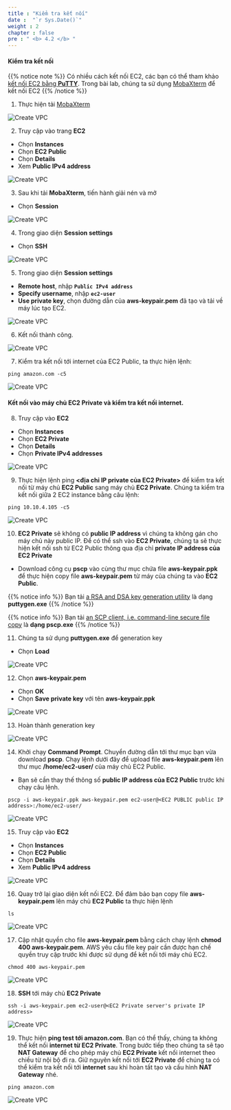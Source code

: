 ```yaml
---
title : "Kiểm tra kết nối"
date :  "`r Sys.Date()`" 
weight : 2 
chapter : false
pre : " <b> 4.2 </b> "
---
```


#### Kiểm tra kết nối

{{% notice note %}}
Có nhiều cách kết nối EC2, các bạn có thể tham khảo [kết nối EC2 bằng **PuTTY**](https://000004.awsstudygroup.com/vi/4-launchlinuxinstance/4.2-connectlinuxinstance/). Trong bài lab, chúng ta sử dụng [MobaXterm](https://mobaxterm.mobatek.net/) để kết nối EC2
{{% /notice %}}

1. Thực hiện tải [MobaXterm](https://mobaxterm.mobatek.net/download.html) 

![Create VPC](/images/4-CreateEc2Server/4.2-ec2connect/00019-ec2connect.png?featherlight=false&width=90pc)

2. Truy cập vào trang **EC2**

- Chọn **Instances**
- Chọn **EC2 Public**
- Chọn **Details**
- Xem **Public IPv4 address**

![Create VPC](/images/4-CreateEc2Server/4.2-ec2connect/0001-ec2connect.png?featherlight=false&width=90pc)

3. Sau khi tải **MobaXterm**, tiến hành giải nén và mở 

- Chọn **Session**

![Create VPC](/images/4-CreateEc2Server/4.2-ec2connect/0002-ec2connect.png?featherlight=false&width=90pc)

4. Trong giao diện **Session settings**

- Chọn **SSH**

![Create VPC](/images/4-CreateEc2Server/4.2-ec2connect/0003-ec2connect.png?featherlight=false&width=90pc)

5. Trong giao diện **Session settings**

- **Remote host**, nhập **```Public IPv4 address```**
- **Specify username**, nhập **```ec2-user```**
- **Use private key**, chọn đường dẫn của **aws-keypair.pem** đã tạo và tải về máy lúc tạo EC2.

![Create VPC](/images/4-CreateEc2Server/4.2-ec2connect/0004-ec2connect.png?featherlight=false&width=90pc)

6. Kết nối thành công.

![Create VPC](/images/4-CreateEc2Server/4.2-ec2connect/0005-ec2connect.png?featherlight=false&width=90pc)

7. Kiểm tra kết nối tới internet của EC2 Public, ta thực hiện lệnh:

```
ping amazon.com -c5
```

![Create VPC](/images/4-CreateEc2Server/4.2-ec2connect/0006-ec2connect.png?featherlight=false&width=90pc)

#### Kết nối vào máy chủ EC2 Private và kiểm tra kết nối internet.
8. Truy cập vào **EC2**

- Chọn **Instances**
- Chọn **EC2 Private**
- Chọn **Details**
- Chọn **Private IPv4 addresses**

![Create VPC](/images/4-CreateEc2Server/4.2-ec2connect/0007-ec2connect.png?featherlight=false&width=90pc)

9. Thực hiện lệnh ping **<địa chỉ IP private của EC2 Private>** để kiểm tra kết nối từ máy chủ **EC2 Public** sang máy chủ **EC2 Private**. Chúng ta kiểm tra kết nối giữa 2 EC2 instance bằng câu lệnh:

```
ping 10.10.4.105 -c5
```

![Create VPC](/images/4-CreateEc2Server/4.2-ec2connect/0008-ec2connect.png?featherlight=false&width=90pc)

10. **EC2 Private** sẽ không có **public IP address** vì chúng ta không gán cho máy chủ này public IP. Để có thể ssh vào **EC2 Private**, chúng ta sẽ thực hiện kết nối ssh từ EC2 Public thông qua địa chỉ **private IP address của EC2 Private**

- Download công cụ **pscp** vào cùng thư mục chứa file **aws-keypair.ppk** để thực hiện copy file **aws-keypair.pem** từ máy của chúng ta vào **EC2 Public**.


{{% notice info %}}
Bạn tải [a RSA and DSA key generation utility](https://the.earth.li/~sgtatham/putty/latest/w64/puttygen.exe) là dạng **puttygen.exe**
{{% /notice %}}

{{% notice info %}}
Bạn tải [an SCP client, i.e. command-line secure file copy](https://the.earth.li/~sgtatham/putty/latest/w64/pscp.exe) là **dạng pscp.exe**
{{% /notice %}}

11. Chúng ta sử dụng **puttygen.exe** để generation key

- Chọn **Load**

![Create VPC](/images/4-CreateEc2Server/4.2-ec2connect/0009-ec2connect.png?featherlight=false&width=90pc)

12. Chọn **aws-keypair.pem**

- Chọn **OK**
- Chọn **Save private key** với tên **aws-keypair.ppk**

![Create VPC](/images/4-CreateEc2Server/4.2-ec2connect/00010-ec2connect.png?featherlight=false&width=90pc)

13. Hoàn thành generation key

![Create VPC](/images/4-CreateEc2Server/4.2-ec2connect/00011-ec2connect.png?featherlight=false&width=90pc)

14. Khởi chạy **Command Prompt**. Chuyển đường dẫn tới thư mục bạn vừa download **pscp**. Chạy lệnh dưới đây để upload file **aws-keypair.pem** lên thư mục **/home/ec2-user/** của máy chủ EC2 Public.

- Bạn sẽ cần thay thế thông số **public IP address của EC2 Public** trước khi chạy câu lệnh.

```
pscp -i aws-keypair.ppk aws-keypair.pem ec2-user@<EC2 PUBLIC public IP address>:/home/ec2-user/
```

![Create VPC](/images/4-CreateEc2Server/4.2-ec2connect/00012-ec2connect.png?featherlight=false&width=90pc)

15. Truy cập vào **EC2**

- Chọn **Instances**
- Chọn **EC2 Public**
- Chọn **Details**
- Xem **Public IPv4 address**

![Create VPC](/images/4-CreateEc2Server/4.2-ec2connect/0001-ec2connect.png?featherlight=false&width=90pc)

16. Quay trở lại giao diện kết nối EC2. Để đảm bảo bạn copy file **aws-keypair.pem** lên máy chủ **EC2 Public** ta thực hiện lệnh

```
ls
```

![Create VPC](/images/4-CreateEc2Server/4.2-ec2connect/00014-ec2connect.png?featherlight=false&width=90pc)

17. Cập nhật quyền cho file **aws-keypair.pem** bằng cách chạy lệnh **chmod 400 aws-keypair.pem**. AWS yêu cầu file key pair cần được hạn chế quyền truy cập trước khi được sử dụng để kết nối tới máy chủ EC2.

```
chmod 400 aws-keypair.pem
```

![Create VPC](/images/4-CreateEc2Server/4.2-ec2connect/00015-ec2connect.png?featherlight=false&width=90pc)

18. **SSH** tới máy chủ **EC2 Private**

```
ssh -i aws-keypair.pem ec2-user@<EC2 Private server's private IP address>
```

![Create VPC](/images/4-CreateEc2Server/4.2-ec2connect/00016-ec2connect.png?featherlight=false&width=90pc)

19. Thực hiện **ping test tới amazon.com**. Bạn có thể thấy, chúng ta không thể kết nối **internet từ EC2 Private**. Trong bước tiếp theo chúng ta sẽ tạo **NAT Gateway** để cho phép máy chủ **EC2 Private** kết nối internet theo chiều từ nội bộ đi ra. Giữ nguyên kết nối tới **EC2 Private** để chúng ta có thể kiểm tra kết nối tới **internet** sau khi hoàn tất tạo và cấu hình **NAT Gateway** nhé.

```
ping amazon.com
```

![Create VPC](/images/4-CreateEc2Server/4.2-ec2connect/00017-ec2connect.png?featherlight=false&width=90pc)



